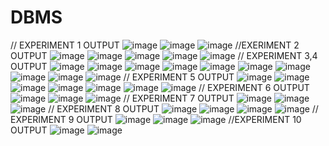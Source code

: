 # DBMS
// EXPERIMENT 1 OUTPUT
![image](https://user-images.githubusercontent.com/112066270/193840780-d663b4cc-5b0c-4295-93d0-d8c62b862d5a.png)
![image](https://user-images.githubusercontent.com/112066270/193840933-8524c2f7-34c7-478a-b4e0-f9e1b26446b8.png)
![image](https://user-images.githubusercontent.com/112066270/193841027-2529e00b-ec70-4244-958d-de9d3cc92668.png)
//EXERIMENT 2 OUTPUT
![image](https://user-images.githubusercontent.com/112066270/193849814-a29f8018-c684-43e0-8f8b-0d32cc5ee822.png)
![image](https://user-images.githubusercontent.com/112066270/193849898-54896184-e44e-4dc7-81de-c0cbe0458679.png)
![image](https://user-images.githubusercontent.com/112066270/193850017-70e5cba7-eab2-457e-9599-1aa36c7000c2.png)
![image](https://user-images.githubusercontent.com/112066270/193850148-ee34d8ca-470c-4467-badc-82d101246c26.png)
![image](https://user-images.githubusercontent.com/112066270/193850223-2a002f37-492e-4ead-a85a-37f62bf6377e.png)
// EXPERIMENT 3,4 OUTPUT
![image](https://user-images.githubusercontent.com/112066270/193853842-7b80f0cc-ac3d-49b3-8e26-b72a881cf940.png)
![image](https://user-images.githubusercontent.com/112066270/193853932-398c4355-39a1-4a7c-b48f-52be769f96f9.png)
![image](https://user-images.githubusercontent.com/112066270/193854200-f480ea68-b982-46e3-8938-e62a96dee74f.png)
![image](https://user-images.githubusercontent.com/112066270/193854425-8f69ca98-6e1b-472a-bfc0-d5091fb52461.png)
![image](https://user-images.githubusercontent.com/112066270/193854660-e16ba615-f1c8-4f8a-928e-4310c35b7966.png)
![image](https://user-images.githubusercontent.com/112066270/193855009-8c0a611e-edc2-44b4-bfb4-b08462dd6fc6.png)
![image](https://user-images.githubusercontent.com/112066270/193855141-59ee87eb-2cce-456d-b1d1-6a9674ad77c5.png)
![image](https://user-images.githubusercontent.com/112066270/193855237-a63012e5-7000-418e-8549-7d90c007b56c.png)
![image](https://user-images.githubusercontent.com/112066270/193855318-337b17b1-da29-4b18-a821-b489b6196855.png)
![image](https://user-images.githubusercontent.com/112066270/193855387-40bd5795-21d7-43fc-8fbb-21f7a6cae438.png)
// EXPERIMENT 5 OUTPUT
![image](https://user-images.githubusercontent.com/112066270/193856605-3add956e-8d16-44f4-833d-8ddbebb213f5.png)
![image](https://user-images.githubusercontent.com/112066270/193856703-e47b46a8-7c5a-4a8e-bab3-034715d3dcec.png)
![image](https://user-images.githubusercontent.com/112066270/193856767-23aef657-c1d6-4a5d-9023-7d2572baa5ad.png)
![image](https://user-images.githubusercontent.com/112066270/193856966-737795fa-4758-4174-9560-33a8d0016992.png)
![image](https://user-images.githubusercontent.com/112066270/193857029-d95da6e2-a6d1-4bab-94ad-41ba4f951f55.png)
![image](https://user-images.githubusercontent.com/112066270/193857091-a22571c4-86ed-48d4-9633-8285f2a029f4.png)
![image](https://user-images.githubusercontent.com/112066270/193857139-9edd7900-8fb3-406d-8ece-0402a52361bc.png)
// EXPERIMENT 6 OUTPUT
![image](https://user-images.githubusercontent.com/112066270/193858522-4a8a0a1a-098b-4e5b-a42e-8632e578122d.png)
![image](https://user-images.githubusercontent.com/112066270/193858637-091211e7-937f-4d39-ba7e-0ca4cc985a57.png)
![image](https://user-images.githubusercontent.com/112066270/193858718-649e68fe-5b24-4cb8-bb61-2bc174965c5c.png)
// EXPERIMENT 7 OUTPUT
![image](https://user-images.githubusercontent.com/112066270/193859316-f1ed74f4-7be6-4905-b052-34b461f78509.png)
![image](https://user-images.githubusercontent.com/112066270/193859414-25e51bd9-c661-4a73-9b69-89c9d04bd507.png)
![image](https://user-images.githubusercontent.com/112066270/193859503-b99438fc-3616-4e8e-b2a5-dd759391484b.png)
// EXPERIMENT 8 OUTPUT
![image](https://user-images.githubusercontent.com/112066270/193859930-0f20164a-7799-4204-9fdd-afbf4278c8a3.png)
![image](https://user-images.githubusercontent.com/112066270/193859988-94b961e8-8502-4ce5-adc1-70d2905f3852.png)
![image](https://user-images.githubusercontent.com/112066270/193860056-8ae4883f-9ced-4f7b-a678-063f45b116e4.png)
![image](https://user-images.githubusercontent.com/112066270/193860160-b798dc08-945a-4792-a6bb-1ed3f6159bed.png)
// EXPERIMENT 9 OUTPUT
![image](https://user-images.githubusercontent.com/112066270/193860586-a15e7ea8-c44e-4f4d-bf77-ced686ae460c.png)
![image](https://user-images.githubusercontent.com/112066270/193860799-1b5edc25-2171-45c2-968e-dfa7bb459e29.png)
![image](https://user-images.githubusercontent.com/112066270/193860880-b02fd023-b246-4db0-87fa-5c13dc4f43c0.png)
//EXPERIMENT 10 OUTPUT
![image](https://user-images.githubusercontent.com/112066270/193861413-4ab74a69-0a7c-4d6b-afe8-9bbfc0d45cc5.png)
![image](https://user-images.githubusercontent.com/112066270/193861492-e2392441-69ba-48a5-95be-4464a33f4bfe.png)
